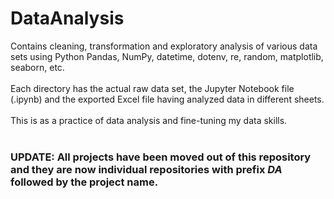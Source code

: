 # DataAnalysis
Contains cleaning, transformation and exploratory analysis of various data sets using Python Pandas, NumPy, datetime, dotenv, re, random, matplotlib, seaborn, etc.<br/><br/>
Each directory has the actual raw data set, the Jupyter Notebook file (.ipynb) and the exported Excel file having analyzed data in different sheets.<br/><br/>
This is as a practice of data analysis and fine-tuning my data skills.</br></br>
### UPDATE: All projects have been moved out of this repository and they are now individual repositories with prefix ***DA*** followed by the project name.

